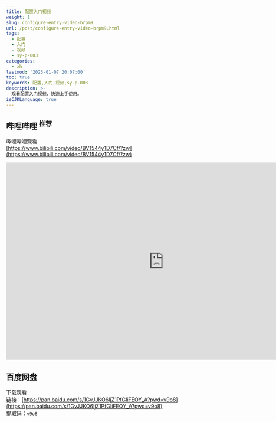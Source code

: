 ```yaml
---
title: 配置入门视频
weight: 1
slug: configure-entry-video-brpm9
url: /post/configure-entry-video-brpm9.html
tags:
  - 配置
  - 入门
  - 视频
  - sy-p-003
categories:
  - zh
lastmod: '2023-01-07 20:07:00'
toc: true
keywords: 配置,入门,视频,sy-p-003
description: >-
  观看配置入门视频，快速上手使用。
isCJKLanguage: true
---
```


## 哔哩哔哩 <sup>推荐</sup>

哔哩哔哩观看  
[https://www.bilibili.com/video/BV1544y1D7Cf/?zw](https://www.bilibili.com/video/BV1544y1D7Cf/?zw)

<iframe src="https://player.bilibili.com/player.html?aid=988042886&amp;bvid=BV1544y1D7Cf&amp;cid=904134673&amp;page=1" data-src="//player.bilibili.com/player.html?aid=988042886&amp;bvid=BV1544y1D7Cf&amp;cid=904134673&amp;page=1" scrolling="no" border="0" frameborder="no" framespacing="0" allowfullscreen="true" style="width: 854px; height: 535px;"></iframe>

## 百度网盘

下载观看  
链接：[https://pan.baidu.com/s/1GvJJKO6IjZ1PfGIiFEOY_A?pwd=v9o8](https://pan.baidu.com/s/1GvJJKO6IjZ1PfGIiFEOY_A?pwd=v9o8)  
提取码：`v9o8`​

  

‍
